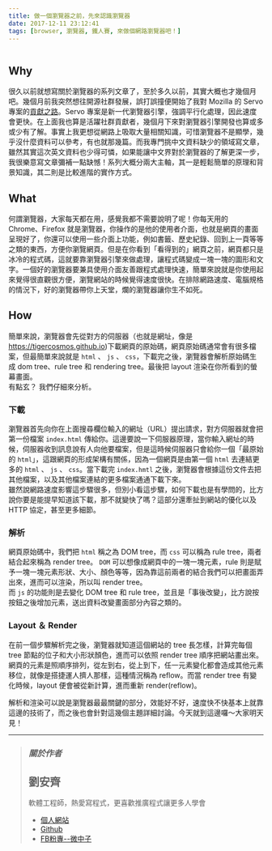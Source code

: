 ```yaml
---
title: 做一個瀏覽器之前，先來認識瀏覽器
date: 2017-12-11 23:12:41
tags: [browser, 瀏覽器, 鐵人賽, 來做個網路瀏覽器吧！]
---
```


                    
<img src="https://browser-update.org/img/shot%20update.png" alt></p>
<h2>Why</h2>
<p>&#x5F88;&#x4E45;&#x4EE5;&#x524D;&#x5C31;&#x60F3;&#x5BEB;&#x95DC;&#x65BC;&#x700F;&#x89BD;&#x5668;&#x7684;&#x7CFB;&#x5217;&#x6587;&#x7AE0;&#x4E86;&#xFF0C;&#x81F3;&#x65BC;&#x591A;&#x4E45;&#x4EE5;&#x524D;&#xFF0C;&#x5176;&#x5BE6;&#x5927;&#x6982;&#x4E5F;&#x624D;&#x5E7E;&#x500B;&#x6708;&#x5427;&#x3002;&#x5E7E;&#x500B;&#x6708;&#x524D;&#x6211;&#x7A81;&#x7136;&#x60F3;&#x5F80;&#x958B;&#x6E90;&#x793E;&#x7FA4;&#x767C;&#x5C55;&#xFF0C;&#x8AA4;&#x6253;&#x8AA4;&#x649E;&#x4FBF;&#x958B;&#x59CB;&#x4E86;&#x6211;&#x5C0D; Mozilla &#x7684; Servo &#x5C08;&#x6848;&#x7684;<a href="https://medium.com/@tigercosmos/%E8%B8%8F%E5%85%A5-mozilla-servo-%E5%85%A9%E5%80%8B%E6%9C%88%E7%9A%84%E5%BF%83%E5%BE%97-9eaf41e021f9" target="_blank">&#x8CA2;&#x737B;&#x4E4B;&#x8DEF;</a>&#x3002;Servo &#x5C08;&#x6848;&#x662F;&#x65B0;&#x4E00;&#x4EE3;&#x700F;&#x89BD;&#x5668;&#x5F15;&#x64CE;&#xFF0C;&#x5F37;&#x8ABF;&#x5E73;&#x884C;&#x5316;&#x8655;&#x7406;&#xFF0C;&#x56E0;&#x6B64;&#x901F;&#x5EA6;&#x6703;&#x66F4;&#x5FEB;&#x3002;&#x5728;&#x4E0A;&#x9762;&#x6211;&#x4E5F;&#x7B97;&#x662F;&#x6D3B;&#x8E8D;&#x793E;&#x7FA4;&#x8CA2;&#x737B;&#x8005;&#xFF0C;&#x5E7E;&#x500B;&#x6708;&#x4E0B;&#x4F86;&#x5C0D;&#x700F;&#x89BD;&#x5668;&#x5F15;&#x64CE;&#x958B;&#x767C;&#x4E5F;&#x7B97;&#x6216;&#x591A;&#x6216;&#x5C11;&#x6709;&#x4E86;&#x89E3;&#x3002;&#x4E8B;&#x5BE6;&#x4E0A;&#x6211;&#x66F4;&#x60F3;&#x5F9E;&#x7DB2;&#x8DEF;&#x4E0A;&#x5438;&#x53D6;&#x5927;&#x91CF;&#x76F8;&#x95DC;&#x77E5;&#x8B58;&#xFF0C;&#x53EF;&#x60DC;&#x700F;&#x89BD;&#x5668;&#x4E0D;&#x662F;&#x986F;&#x5B78;&#xFF0C;&#x5E7E;&#x4E4E;&#x6C92;&#x4EC0;&#x9EBC;&#x8CC7;&#x6599;&#x53EF;&#x4EE5;&#x53C3;&#x8003;&#xFF0C;&#x6709;&#x4E5F;&#x5C31;&#x90A3;&#x5E7E;&#x7BC7;&#x3002;&#x800C;&#x6211;&#x5C08;&#x9580;&#x6311;&#x4E2D;&#x6587;&#x8CC7;&#x6599;&#x7F3A;&#x5C11;&#x7684;&#x9818;&#x57DF;&#x5BEB;&#x6587;&#x7AE0;&#xFF0C;&#x96D6;&#x7136;&#x5176;&#x5BE6;&#x9019;&#x6B21;&#x82F1;&#x6587;&#x8CC7;&#x6599;&#x4E5F;&#x5C11;&#x5F97;&#x53EF;&#x6190;&#xFF0C;&#x5982;&#x679C;&#x80FD;&#x8B93;&#x4E2D;&#x6587;&#x754C;&#x5C0D;&#x65BC;&#x700F;&#x89BD;&#x5668;&#x7684;&#x4E86;&#x89E3;&#x66F4;&#x6DF1;&#x4E00;&#x6B65;&#xFF0C;&#x6211;&#x5F88;&#x6A02;&#x610F;&#x5BEB;&#x6587;&#x7AE0;&#x5F4C;&#x88DC;&#x4E00;&#x9EDE;&#x7F3A;&#x61BE;&#xFF01;&#x7CFB;&#x5217;&#x5927;&#x6982;&#x5206;&#x5169;&#x5927;&#x4E3B;&#x8EF8;&#xFF0C;&#x5176;&#x4E00;&#x662F;&#x8F15;&#x9B06;&#x7C21;&#x55AE;&#x7684;&#x539F;&#x7406;&#x548C;&#x80CC;&#x666F;&#x77E5;&#x8B58;&#xFF0C;&#x5176;&#x4E8C;&#x5247;&#x662F;&#x6BD4;&#x8F03;&#x9032;&#x968E;&#x7684;&#x5BE6;&#x4F5C;&#x65B9;&#x5F0F;&#x3002;</p>
<h2>What</h2>
<p>&#x4F55;&#x8B02;&#x700F;&#x89BD;&#x5668;&#xFF0C;&#x5927;&#x5BB6;&#x6BCF;&#x5929;&#x90FD;&#x5728;&#x7528;&#xFF0C;&#x611F;&#x89BA;&#x6211;&#x90FD;&#x4E0D;&#x9700;&#x8981;&#x8AAA;&#x660E;&#x4E86;&#x5462;&#xFF01;&#x4F60;&#x6BCF;&#x5929;&#x7528;&#x7684; Chrome&#x3001;Firefox &#x5C31;&#x662F;&#x700F;&#x89BD;&#x5668;&#xFF0C;&#x4F60;&#x64CD;&#x4F5C;&#x7684;&#x662F;&#x4ED6;&#x7684;&#x4F7F;&#x7528;&#x8005;&#x4ECB;&#x9762;&#xFF0C;&#x4E5F;&#x5C31;&#x662F;&#x7DB2;&#x9801;&#x7684;&#x756B;&#x9762;&#x5448;&#x73FE;&#x597D;&#x4E86;&#xFF0C;&#x4F60;&#x9084;&#x53EF;&#x4EE5;&#x4F7F;&#x7528;&#x4E00;&#x4E9B;&#x4ECB;&#x9762;&#x4E0A;&#x529F;&#x80FD;&#xFF0C;&#x4F8B;&#x5982;&#x66F8;&#x7C64;&#x3001;&#x6B77;&#x53F2;&#x7D00;&#x9304;&#x3001;&#x56DE;&#x5230;&#x4E0A;&#x4E00;&#x9801;&#x7B49;&#x7B49;&#x4E4B;&#x985E;&#x7684;&#x6771;&#x897F;&#xFF0C;&#x65B9;&#x4FBF;&#x4F60;&#x700F;&#x89BD;&#x7DB2;&#x9801;&#x3002;&#x4F46;&#x662F;&#x5728;&#x4F60;&#x770B;&#x5230;&#x300C;&#x770B;&#x5F97;&#x5230;&#x7684;&#x300D;&#x7DB2;&#x9801;&#x4E4B;&#x524D;&#xFF0C;&#x7DB2;&#x9801;&#x90FD;&#x53EA;&#x662F;&#x51B0;&#x51B7;&#x7684;&#x7A0B;&#x5F0F;&#x78BC;&#xFF0C;&#x9019;&#x5C31;&#x8981;&#x9760;&#x700F;&#x89BD;&#x5668;&#x5F15;&#x64CE;&#x4F86;&#x505A;&#x8655;&#x7406;&#xFF0C;&#x8B93;&#x7A0B;&#x5F0F;&#x78BC;&#x8B8A;&#x6210;&#x4E00;&#x584A;&#x4E00;&#x584A;&#x7684;&#x5716;&#x5F62;&#x548C;&#x6587;&#x5B57;&#x3002;&#x4E00;&#x500B;&#x597D;&#x7684;&#x700F;&#x89BD;&#x5668;&#x8981;&#x517C;&#x5177;&#x4F7F;&#x7528;&#x4ECB;&#x9762;&#x53CB;&#x5584;&#x8DDF;&#x7A0B;&#x5F0F;&#x8655;&#x7406;&#x5FEB;&#x901F;&#xFF0C;&#x7C21;&#x55AE;&#x4F86;&#x8AAA;&#x5C31;&#x662F;&#x4F60;&#x4F7F;&#x7528;&#x8D77;&#x4F86;&#x89BA;&#x5F97;&#x5F88;&#x76F4;&#x89C0;&#x5F88;&#x65B9;&#x4FBF;&#xFF0C;&#x700F;&#x89BD;&#x7DB2;&#x7AD9;&#x7684;&#x6642;&#x5019;&#x89BA;&#x5F97;&#x901F;&#x5EA6;&#x5F88;&#x5FEB;&#x3002;&#x5728;&#x6392;&#x9664;&#x7DB2;&#x8DEF;&#x901F;&#x5EA6;&#x3001;&#x96FB;&#x8166;&#x898F;&#x683C;&#x7684;&#x60C5;&#x6CC1;&#x4E0B;&#xFF0C;&#x597D;&#x7684;&#x700F;&#x89BD;&#x5668;&#x5E36;&#x4F60;&#x4E0A;&#x5929;&#x5802;&#xFF0C;&#x721B;&#x7684;&#x700F;&#x89BD;&#x5668;&#x8B93;&#x4F60;&#x751F;&#x4E0D;&#x5982;&#x6B7B;&#x3002;</p>
<h2>How</h2>
<p>&#x7C21;&#x55AE;&#x4F86;&#x8AAA;&#xFF0C;&#x700F;&#x89BD;&#x5668;&#x6703;&#x5148;&#x5F9E;&#x5C0D;&#x65B9;&#x7684;&#x4F3A;&#x670D;&#x5668;&#xFF08;&#x4E5F;&#x5C31;&#x662F;&#x7DB2;&#x5740;&#xFF0C;&#x50CF;&#x662F; <a href="https://tigercosmos.github.io" target="_blank"></a><a href="https://tigercosmos.github.io" target="_blank">https://tigercosmos.github.io</a>)&#x4E0B;&#x8F09;&#x7DB2;&#x9801;&#x7684;&#x539F;&#x59CB;&#x78BC;&#xFF0C;&#x7DB2;&#x9801;&#x539F;&#x59CB;&#x78BC;&#x901A;&#x5E38;&#x6703;&#x6709;&#x5F88;&#x591A;&#x6A94;&#x6848;&#xFF0C;&#x4F46;&#x6700;&#x7C21;&#x55AE;&#x4F86;&#x8AAA;&#x5C31;&#x662F; <code>html</code> &#x3001; <code>js</code> &#x3001; <code>css</code>&#xFF0C;&#x4E0B;&#x8F09;&#x5B8C;&#x4E4B;&#x5F8C;&#xFF0C;&#x700F;&#x89BD;&#x5668;&#x6703;&#x89E3;&#x6790;&#x539F;&#x59CB;&#x78BC;&#x751F;&#x6210; dom tree&#x3001;rule tree &#x548C; rendering tree&#x3002;&#x6700;&#x5F8C;&#x628A; layout &#x6E32;&#x67D3;&#x5728;&#x4F60;&#x6240;&#x770B;&#x5230;&#x7684;&#x87A2;&#x5E55;&#x756B;&#x9762;&#x3002;<br>
&#x6709;&#x9EDE;&#x7384;&#xFF1F; &#x6211;&#x5011;&#x4ED4;&#x7D30;&#x4F86;&#x5206;&#x6790;&#x3002;</p>
<h3>&#x4E0B;&#x8F09;</h3>
<p>&#x700F;&#x89BD;&#x5668;&#x9996;&#x5148;&#x5411;&#x4F60;&#x5728;&#x4E0A;&#x9762;&#x641C;&#x5C0B;&#x6B04;&#x4F4D;&#x8F38;&#x5165;&#x7684;&#x7DB2;&#x5740;&#xFF08;URL&#xFF09;&#x63D0;&#x51FA;&#x8ACB;&#x6C42;&#xFF0C;&#x5C0D;&#x65B9;&#x4F3A;&#x670D;&#x5668;&#x5C31;&#x6703;&#x628A;&#x7B2C;&#x4E00;&#x4EFD;&#x6A94;&#x6848; <code>index.html</code> &#x50B3;&#x7D66;&#x4F60;&#x3002;&#x9019;&#x908A;&#x8981;&#x8AAA;&#x4E00;&#x4E0B;&#x4F3A;&#x670D;&#x5668;&#x539F;&#x7406;&#xFF0C;&#x7576;&#x4F60;&#x8F38;&#x5165;&#x7DB2;&#x5740;&#x7684;&#x6642;&#x5019;&#xFF0C;&#x4F3A;&#x670D;&#x5668;&#x6536;&#x5230;&#x8A0A;&#x606F;&#x8AAA;&#x6709;&#x4EBA;&#x5411;&#x4ED6;&#x8981;&#x6A94;&#x6848;&#xFF0C;&#x4F46;&#x662F;&#x9019;&#x6642;&#x5019;&#x4F3A;&#x670D;&#x5668;&#x53EA;&#x6703;&#x7D66;&#x4F60;&#x4E00;&#x500B;&#x300C;&#x6700;&#x539F;&#x59CB;&#x7684; <code>html</code>&#x300D;&#xFF0C;&#x9019;&#x8DDF;&#x7DB2;&#x9801;&#x7684;&#x5F62;&#x6210;&#x67B6;&#x69CB;&#x6709;&#x95DC;&#x4FC2;&#xFF0C;&#x56E0;&#x70BA;&#x4E00;&#x500B;&#x7DB2;&#x9801;&#x662F;&#x7531;&#x7B2C;&#x4E00;&#x500B; <code>html</code> &#x53BB;&#x9023;&#x7D50;&#x66F4;&#x591A;&#x7684; <code>html</code> &#x3001; <code>js</code>  &#x3001; <code>css</code>&#x3002;&#x7576;&#x4E0B;&#x8F09;&#x5B8C; <code>index.hmtl</code> &#x4E4B;&#x5F8C;&#xFF0C;&#x700F;&#x89BD;&#x5668;&#x6703;&#x6839;&#x64DA;&#x9019;&#x4EFD;&#x6587;&#x4EF6;&#x53BB;&#x628A;&#x5176;&#x4ED6;&#x6A94;&#x6848;&#xFF0C;&#x4EE5;&#x53CA;&#x5176;&#x4ED6;&#x6A94;&#x6848;&#x9023;&#x7D50;&#x7684;&#x66F4;&#x591A;&#x6A94;&#x6848;&#x901A;&#x901A;&#x4E0B;&#x8F09;&#x4E0B;&#x4F86;&#x3002;<br>
&#x96D6;&#x7136;&#x8AAA;&#x7DB2;&#x8DEF;&#x901F;&#x5EA6;&#x5F71;&#x97FF;&#x9019;&#x6B65;&#x9A5F;&#x5F88;&#x591A;&#xFF0C;&#x4F46;&#x5225;&#x5C0F;&#x770B;&#x9019;&#x6B65;&#x9A5F;&#xFF0C;&#x5982;&#x4F55;&#x4E0B;&#x8F09;&#x4E5F;&#x662F;&#x6709;&#x5B78;&#x554F;&#x7684;&#xFF0C;&#x6BD4;&#x65B9;&#x8AAA;&#x4F60;&#x8981;&#x662F;&#x80FD;&#x63D0;&#x65E9;&#x77E5;&#x9053;&#x8A72;&#x4E0B;&#x8F09;&#xFF0C;&#x90A3;&#x4E0D;&#x5C31;&#x8B8A;&#x5FEB;&#x4E86;&#x55CE;&#xFF1F;&#x9019;&#x90E8;&#x5206;&#x9084;&#x727D;&#x626F;&#x5230;&#x7DB2;&#x7AD9;&#x7684;&#x512A;&#x5316;&#x4EE5;&#x53CA; HTTP &#x5354;&#x5B9A;&#xFF0C;&#x751A;&#x81F3;&#x66F4;&#x591A;&#x7D30;&#x7BC0;&#x3002;</p>
<h3>&#x89E3;&#x6790;</h3>
<p>&#x7DB2;&#x9801;&#x539F;&#x59CB;&#x78BC;&#x4E2D;&#xFF0C;&#x6211;&#x5011;&#x628A; <code>html</code> &#x7A31;&#x4E4B;&#x70BA; DOM tree&#xFF0C;&#x800C; <code>css</code> &#x53EF;&#x4EE5;&#x7A31;&#x70BA; rule tree&#xFF0C;&#x5169;&#x8005;&#x7D50;&#x5408;&#x8D77;&#x4F86;&#x7A31;&#x70BA; render tree&#x3002; <code>DOM</code> &#x53EF;&#x4EE5;&#x60F3;&#x50CF;&#x6210;&#x7DB2;&#x9801;&#x4E2D;&#x7684;&#x4E00;&#x584A;&#x4E00;&#x584A;&#x5143;&#x7D20;&#xFF0C;rule &#x5247;&#x662F;&#x8CE6;&#x4E88;&#x4E00;&#x584A;&#x4E00;&#x584A;&#x5143;&#x7D20;&#x5F62;&#x72C0;&#x3001;&#x5927;&#x5C0F;&#x3001;&#x984F;&#x8272;&#x7B49;&#x7B49;&#xFF0C;&#x56E0;&#x70BA;&#x9760;&#x9019;&#x524D;&#x5169;&#x8005;&#x7684;&#x7D50;&#x5408;&#x6211;&#x5011;&#x53EF;&#x4EE5;&#x628A;&#x756B;&#x9762;&#x5F04;&#x51FA;&#x4F86;&#xFF0C;&#x9032;&#x800C;&#x53EF;&#x4EE5;&#x6E32;&#x67D3;&#xFF0C;&#x6240;&#x4EE5;&#x53EB; render tree&#x3002;<br>
&#x800C; <code>js</code> &#x7684;&#x529F;&#x80FD;&#x5247;&#x662F;&#x53BB;&#x8B8A;&#x5316; DOM tree &#x548C; rule tree&#xFF0C;&#x4E26;&#x4E14;&#x662F;&#x300C;&#x4E8B;&#x5F8C;&#x6539;&#x8B8A;&#x300D;&#xFF0C;&#x6BD4;&#x65B9;&#x8AAA;&#x6309;&#x6309;&#x9215;&#x4E4B;&#x5F8C;&#x589E;&#x52A0;&#x5143;&#x7D20;&#xFF0C;&#x9001;&#x51FA;&#x8CC7;&#x6599;&#x6539;&#x8B8A;&#x756B;&#x9762;&#x90E8;&#x5206;&#x5167;&#x5BB9;&#x4E4B;&#x985E;&#x7684;&#x3002;</p>
<h3>Layout &#xFF06; Render</h3>
<p>&#x5728;&#x524D;&#x4E00;&#x500B;&#x6B65;&#x9A5F;&#x89E3;&#x6790;&#x5B8C;&#x4E4B;&#x5F8C;&#xFF0C;&#x700F;&#x89BD;&#x5668;&#x5C31;&#x77E5;&#x9053;&#x9019;&#x500B;&#x7DB2;&#x7AD9;&#x7684; tree &#x9577;&#x600E;&#x6A23;&#xFF0C;&#x8A08;&#x7B97;&#x5B8C;&#x6BCF;&#x500B; tree &#x7BC0;&#x9EDE;&#x7684;&#x4F4D;&#x5B50;&#x548C;&#x5927;&#x5C0F;&#x5F62;&#x72C0;&#x984F;&#x8272;&#xFF0C;&#x9032;&#x800C;&#x53EF;&#x4EE5;&#x4F9D;&#x7167; render tree &#x9806;&#x5E8F;&#x628A;&#x7DB2;&#x7AD9;&#x756B;&#x51FA;&#x4F86;&#x3002;&#x7DB2;&#x9801;&#x7684;&#x5143;&#x7D20;&#x662F;&#x7167;&#x9806;&#x5E8F;&#x6392;&#x5217;&#xFF0C;&#x5F9E;&#x5DE6;&#x5230;&#x53F3;&#xFF0C;&#x5F9E;&#x4E0A;&#x5230;&#x4E0B;&#xFF0C;&#x4EFB;&#x4E00;&#x5143;&#x7D20;&#x8B8A;&#x5316;&#x90FD;&#x6703;&#x9020;&#x6210;&#x5176;&#x4ED6;&#x5143;&#x7D20;&#x79FB;&#x4F4D;&#xFF0C;&#x5C31;&#x50CF;&#x662F;&#x642D;&#x6377;&#x904B;&#x4EBA;&#x64E0;&#x4EBA;&#x90A3;&#x6A23;&#xFF0C;&#x9019;&#x7A2E;&#x60C5;&#x6CC1;&#x7A31;&#x70BA; reflow&#x3002;&#x800C;&#x7576; render tree &#x6709;&#x8B8A;&#x5316;&#x6642;&#x5019;&#xFF0C;layout &#x4FBF;&#x6703;&#x88AB;&#x5F9E;&#x65B0;&#x8A08;&#x7B97;&#xFF0C;&#x9032;&#x800C;&#x91CD;&#x65B0; render(reflow)&#x3002;</p>
<p>&#x89E3;&#x6790;&#x548C;&#x6E32;&#x67D3;&#x53EF;&#x4EE5;&#x8AAA;&#x662F;&#x700F;&#x89BD;&#x5668;&#x6700;&#x6700;&#x95DC;&#x9375;&#x7684;&#x90E8;&#x5206;&#xFF0C;&#x6548;&#x80FD;&#x597D;&#x4E0D;&#x597D;&#xFF0C;&#x901F;&#x5EA6;&#x5FEB;&#x4E0D;&#x5FEB;&#x57FA;&#x672C;&#x4E0A;&#x5C31;&#x9760;&#x9019;&#x908A;&#x7684;&#x6280;&#x8853;&#x4E86;&#xFF0C;&#x800C;&#x4E4B;&#x5F8C;&#x4E5F;&#x6703;&#x91DD;&#x5C0D;&#x9019;&#x5E7E;&#x500B;&#x4E3B;&#x984C;&#x8A73;&#x7D30;&#x8A0E;&#x8AD6;&#x3002;&#x4ECA;&#x5929;&#x5C31;&#x5230;&#x9019;&#x908A;&#x56C9;&#xFF5E;&#x5927;&#x5BB6;&#x660E;&#x5929;&#x898B;&#xFF01;</p>
<hr>
<blockquote>
<h3><em><strong>&#x95DC;&#x65BC;&#x4F5C;&#x8005;</strong></em></h3>
<h2>&#x5289;&#x5B89;&#x9F4A;</h2>
<p>&#x8EDF;&#x9AD4;&#x5DE5;&#x7A0B;&#x5E2B;&#xFF0C;&#x71B1;&#x611B;&#x5BEB;&#x7A0B;&#x5F0F;&#xFF0C;&#x66F4;&#x559C;&#x6B61;&#x63A8;&#x5EE3;&#x7A0B;&#x5F0F;&#x8B93;&#x66F4;&#x591A;&#x4EBA;&#x5B78;&#x6703;</p>
<ul>
<li>
<a href="https://tigercosmos.github.io" target="_blank">&#x500B;&#x4EBA;&#x7DB2;&#x7AD9;</a>
</li>
<li>
<a href="https://github.com/tigercosmos" target="_blank">Github</a>
</li>
<li>
<a href="https://www.facebook.com/CodingNeutrino/" target="_blank">FB&#x7C89;&#x5C08;--&#x5FAE;&#x4E2D;&#x5B50;</a>
</li>
</ul>
</blockquote>
 <br>
                                                    </div>
                    </div>
                

